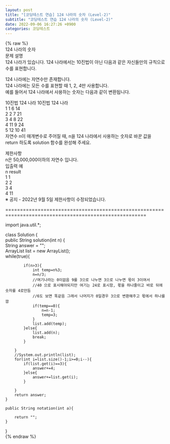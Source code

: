 ```yaml
---  
layout: post  
title: "[코딩테스트 연습] 124 나라의 숫자 (Level-2)"  
subtitle: "코딩테스트 연습 124 나라의 숫자 (Level-2)"  
date: 2022-09-06 16:27:26 +0900  
categories: 코딩테스트  
---  
```

{% raw %}  
124 나라의 숫자  
문제 설명  
124 나라가 있습니다. 124 나라에서는 10진법이 아닌 다음과 같은 자신들만의 규칙으로 수를 표현합니다.  
  
124 나라에는 자연수만 존재합니다.  
124 나라에는 모든 수를 표현할 때 1, 2, 4만 사용합니다.  
예를 들어서 124 나라에서 사용하는 숫자는 다음과 같이 변환됩니다.  
  
10진법	124 나라	10진법	124 나라  
1	1	6	14  
2	2	7	21  
3	4	8	22  
4	11	9	24  
5	12	10	41  
자연수 n이 매개변수로 주어질 때, n을 124 나라에서 사용하는 숫자로 바꾼 값을 return 하도록 solution 함수를 완성해 주세요.  
  
제한사항  
n은 50,000,000이하의 자연수 입니다.  
입출력 예  
n	result  
1	1  
2	2  
3	4  
4	11  
※ 공지 - 2022년 9월 5일 제한사항이 수정되었습니다.  
  
======================================================================================================  
  
import java.util.*;  
  
class Solution {  
    public String solution(int n) {  
        String answer = "";  
        ArrayList<Integer> list = new ArrayList<Integer>();  
        while(true){  
  
            if(n>3){  
                int temp=n%3;  
                n=n/3;  
				//여기나라는 0이없음 9를 3으로 나누면 3으로 나누면 몫이 3이여서  
				//40 으로 표시해야되지만 여기는 24로 표시함, 몫을 하나줄이고 바로 뒤에 숫자를 4로만듬  
				//6도 보면 똑같음 그래서 나머지가 0일경우 3으로 변환해주고 몫에서 하나를깜  
                if(temp==0){  
                    n=n-1;  
                    temp=3;  
                }  
                list.add(temp);  
            }else{  
                list.add(n);  
                break;  
            }  
  
        }  
        //System.out.println(list);  
        for(int i=list.size()-1;i>=0;i--){  
            if(list.get(i)==3){  
                answer+=4;  
            }else{  
                answer+=list.get(i);  
            }  
  
        }  
        return answer;  
    }  
  
    public String notation(int a){  
  
        return "";  
    }  
}  
{% endraw %}